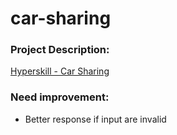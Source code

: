 # car-sharing

### Project Description:
[Hyperskill - Car Sharing](https://hyperskill.org/projects/140)

### Need improvement:
- Better response if input are invalid
